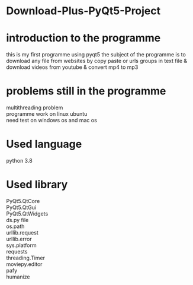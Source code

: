 # Download-Plus-PyQt5-Project
# introduction to the programme
this is my first programme using pyqt5 the subject of the programme is to download any file from websites by copy paste or urls groups in text file & download
videos from youtube & convert mp4 to mp3
# problems still in the programme
multithreading problem<br>
programme work on linux ubuntu <br>
need test on windows os and mac os<br>
# Used language
python 3.8
# Used library
PyQt5.QtCore<br>
PyQt5.QtGui<br>
PyQt5.QtWidgets<br>
ds.py file<br>
os.path<br>
urllib.request<br>
urllib.error<br>
sys.platform<br>
requests<br>
threading.Timer<br>
moviepy.editor<br>
pafy<br>
humanize<br>
